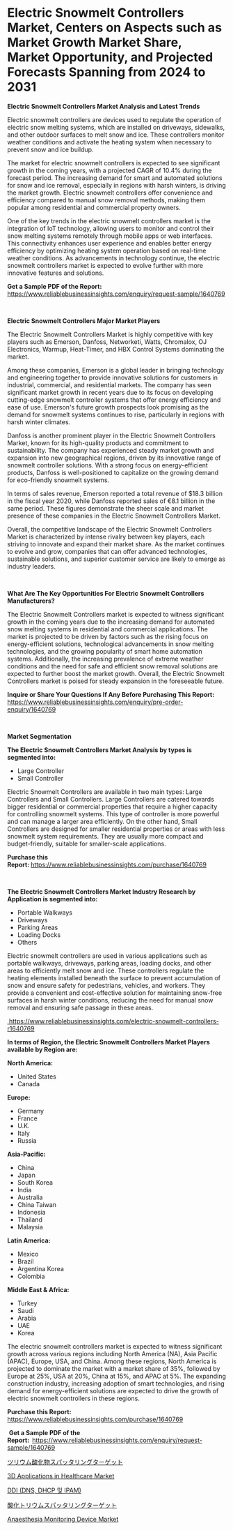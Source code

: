 <p><h1>Electric Snowmelt Controllers Market, Centers on Aspects such as Market Growth Market Share, Market Opportunity, and Projected Forecasts Spanning from 2024 to 2031</h1></p><p><strong>Electric Snowmelt Controllers Market Analysis and Latest Trends</strong></p>
<p><p>Electric snowmelt controllers are devices used to regulate the operation of electric snow melting systems, which are installed on driveways, sidewalks, and other outdoor surfaces to melt snow and ice. These controllers monitor weather conditions and activate the heating system when necessary to prevent snow and ice buildup.</p><p>The market for electric snowmelt controllers is expected to see significant growth in the coming years, with a projected CAGR of 10.4% during the forecast period. The increasing demand for smart and automated solutions for snow and ice removal, especially in regions with harsh winters, is driving the market growth. Electric snowmelt controllers offer convenience and efficiency compared to manual snow removal methods, making them popular among residential and commercial property owners.</p><p>One of the key trends in the electric snowmelt controllers market is the integration of IoT technology, allowing users to monitor and control their snow melting systems remotely through mobile apps or web interfaces. This connectivity enhances user experience and enables better energy efficiency by optimizing heating system operation based on real-time weather conditions. As advancements in technology continue, the electric snowmelt controllers market is expected to evolve further with more innovative features and solutions.</p></p>
<p><strong>Get a Sample PDF of the Report:&nbsp;</strong> <a href="https://www.reliablebusinessinsights.com/enquiry/request-sample/1640769">https://www.reliablebusinessinsights.com/enquiry/request-sample/1640769</a></p>
<p>&nbsp;</p>
<p><strong>Electric Snowmelt Controllers Major Market Players</strong></p>
<p><p>The Electric Snowmelt Controllers Market is highly competitive with key players such as Emerson, Danfoss, Networketi, Watts, Chromalox, OJ Electronics, Warmup, Heat-Timer, and HBX Control Systems dominating the market.</p><p>Among these companies, Emerson is a global leader in bringing technology and engineering together to provide innovative solutions for customers in industrial, commercial, and residential markets. The company has seen significant market growth in recent years due to its focus on developing cutting-edge snowmelt controller systems that offer energy efficiency and ease of use. Emerson's future growth prospects look promising as the demand for snowmelt systems continues to rise, particularly in regions with harsh winter climates.</p><p>Danfoss is another prominent player in the Electric Snowmelt Controllers Market, known for its high-quality products and commitment to sustainability. The company has experienced steady market growth and expansion into new geographical regions, driven by its innovative range of snowmelt controller solutions. With a strong focus on energy-efficient products, Danfoss is well-positioned to capitalize on the growing demand for eco-friendly snowmelt systems.</p><p>In terms of sales revenue, Emerson reported a total revenue of $18.3 billion in the fiscal year 2020, while Danfoss reported sales of €8.1 billion in the same period. These figures demonstrate the sheer scale and market presence of these companies in the Electric Snowmelt Controllers Market.</p><p>Overall, the competitive landscape of the Electric Snowmelt Controllers Market is characterized by intense rivalry between key players, each striving to innovate and expand their market share. As the market continues to evolve and grow, companies that can offer advanced technologies, sustainable solutions, and superior customer service are likely to emerge as industry leaders.</p></p>
<p>&nbsp;</p>
<p><strong>What Are The Key Opportunities For Electric Snowmelt Controllers Manufacturers?</strong></p>
<p><p>The Electric Snowmelt Controllers market is expected to witness significant growth in the coming years due to the increasing demand for automated snow melting systems in residential and commercial applications. The market is projected to be driven by factors such as the rising focus on energy-efficient solutions, technological advancements in snow melting technologies, and the growing popularity of smart home automation systems. Additionally, the increasing prevalence of extreme weather conditions and the need for safe and efficient snow removal solutions are expected to further boost the market growth. Overall, the Electric Snowmelt Controllers market is poised for steady expansion in the foreseeable future.</p></p>
<p><strong>Inquire or Share Your Questions If Any Before Purchasing This Report:</strong> <a href="https://www.reliablebusinessinsights.com/enquiry/pre-order-enquiry/1640769">https://www.reliablebusinessinsights.com/enquiry/pre-order-enquiry/1640769</a></p>
<p>&nbsp;</p>
<p><strong>Market Segmentation</strong></p>
<p><strong>The Electric Snowmelt Controllers Market Analysis by types is segmented into:</strong></p>
<p><ul><li>Large Controller</li><li>Small Controller</li></ul></p>
<p><p>Electric Snowmelt Controllers are available in two main types: Large Controllers and Small Controllers. Large Controllers are catered towards bigger residential or commercial properties that require a higher capacity for controlling snowmelt systems. This type of controller is more powerful and can manage a larger area efficiently. On the other hand, Small Controllers are designed for smaller residential properties or areas with less snowmelt system requirements. They are usually more compact and budget-friendly, suitable for smaller-scale applications.</p></p>
<p><strong>Purchase this Report:&nbsp;</strong><a href="https://www.reliablebusinessinsights.com/purchase/1640769">https://www.reliablebusinessinsights.com/purchase/1640769</a></p>
<p>&nbsp;</p>
<p><strong>The Electric Snowmelt Controllers Market Industry Research by Application is segmented into:</strong></p>
<p><ul><li>Portable Walkways</li><li>Driveways</li><li>Parking Areas</li><li>Loading Docks</li><li>Others</li></ul></p>
<p><p>Electric snowmelt controllers are used in various applications such as portable walkways, driveways, parking areas, loading docks, and other areas to efficiently melt snow and ice. These controllers regulate the heating elements installed beneath the surface to prevent accumulation of snow and ensure safety for pedestrians, vehicles, and workers. They provide a convenient and cost-effective solution for maintaining snow-free surfaces in harsh winter conditions, reducing the need for manual snow removal and ensuring safe passage in these areas.</p></p>
<p><a href="https://www.reliablebusinessinsights.com/electric-snowmelt-controllers-r1640769">&nbsp;https://www.reliablebusinessinsights.com/electric-snowmelt-controllers-r1640769</a></p>
<p><strong>In terms of Region, the Electric Snowmelt Controllers Market Players available by Region are:</strong></p>
<p>
    <p> <strong> North America: </strong>
        <ul>
            <li>United States</li>
            <li>Canada</li>
        </ul>
        </p> 
    <p> <strong> Europe: </strong>
        <ul>
            <li>Germany</li>
            <li>France</li>
            <li>U.K.</li>
            <li>Italy</li>
            <li>Russia</li>
        </ul>
        </p> 
    <p> <strong> Asia-Pacific: </strong>
        <ul>
            <li>China</li>
            <li>Japan</li>
            <li>South Korea</li>
            <li>India</li>
            <li>Australia</li>
            <li>China Taiwan</li>
            <li>Indonesia</li>
            <li>Thailand</li>
            <li>Malaysia</li>
        </ul>
        </p> 
    <p> <strong> Latin America: </strong>
        <ul>
            <li>Mexico</li>
            <li>Brazil</li>
            <li>Argentina Korea</li>
            <li>Colombia</li>
        </ul>
        </p> 
    <p> <strong> Middle East & Africa: </strong>
        <ul>
            <li>Turkey</li>
            <li>Saudi</li>
            <li>Arabia</li>
            <li>UAE</li>
            <li>Korea</li>
        </ul>
    </p>
    </p>
<p><p>The electric snowmelt controllers market is expected to witness significant growth across various regions including North America (NA), Asia Pacific (APAC), Europe, USA, and China. Among these regions, North America is projected to dominate the market with a market share of 35%, followed by Europe at 25%, USA at 20%, China at 15%, and APAC at 5%. The expanding construction industry, increasing adoption of smart technologies, and rising demand for energy-efficient solutions are expected to drive the growth of electric snowmelt controllers in these regions.</p></p>
<p><strong>Purchase this Report: </strong><a href="https://www.reliablebusinessinsights.com/purchase/1640769">https://www.reliablebusinessinsights.com/purchase/1640769</a></p>
<p>&nbsp;<strong>Get a Sample PDF of the Report:&nbsp;&nbsp;</strong><a href="https://www.reliablebusinessinsights.com/enquiry/request-sample/1640769">https://www.reliablebusinessinsights.com/enquiry/request-sample/1640769</a></p>
<p><strong></strong></p>
<p><p><a href="https://github.com/mcbeesbxa270/Market-Research-Report-List-2/blob/main/724776993748.md">ツリウム酸化物スパッタリングターゲット</a></p><p><a href="https://github.com/santosh758595/Market-Research-Report-List-4/blob/main/3d-applications-in-healthcare-market.md">3D Applications in Healthcare Market</a></p><p><a href="https://github.com/vskv4779xr1/Market-Research-Report-List-2/blob/main/438975182738.md">DDI (DNS, DHCP 및 IPAM)</a></p><p><a href="https://github.com/ksxzwxabcuynh011/Market-Research-Report-List-2/blob/main/782908693747.md">酸化トリウムスパッタリングターゲット</a></p><p><a href="https://github.com/elizabethdagraca/Market-Research-Report-List-3/blob/main/anaesthesia-monitoring-device-market.md">Anaesthesia Monitoring Device Market</a></p></p>